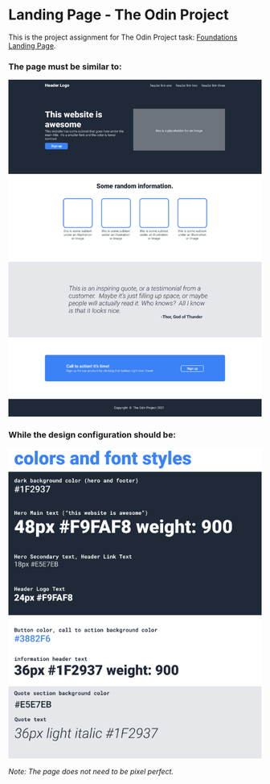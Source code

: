 # Landing Page - The Odin Project
This is the project assignment for The Odin Project task: [Foundations Landing Page](https://www.theodinproject.com/lessons/foundations-landing-page).

### The page must be similar to:
![Page design](01.png "Page Design")

### While the design configuration should be:
![Page design](02.png "Page Design")

*Note: The page does not need to be pixel perfect.* 